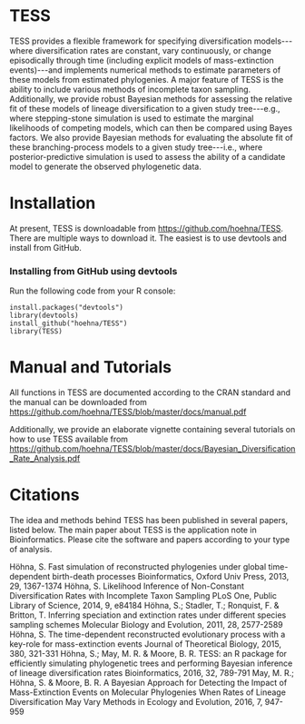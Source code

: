 # TESS

TESS provides a flexible framework for specifying diversification models---where diversification rates are constant, vary continuously, or change episodically through time (including explicit models of mass-extinction events)---and implements numerical methods to estimate parameters of these models from estimated phylogenies.
A major feature of TESS is the ability to include various methods of incomplete taxon sampling.
Additionally, we provide robust Bayesian methods for assessing the relative fit of these models of lineage diversification to a given study tree---e.g., where stepping-stone simulation is used to estimate the marginal likelihoods of competing models, which can then be compared using Bayes factors.
We also provide Bayesian methods for evaluating the absolute fit of these branching-process models to a given study tree---i.e., where posterior-predictive simulation is used to assess the ability of a candidate model to generate the observed phylogenetic data.

# Installation

At present, TESS is downloadable from https://github.com/hoehna/TESS. There are multiple ways to download it. The easiest is to use devtools and install from GitHub.

### Installing from GitHub using devtools
Run the following code from your R console:

```{r eval=FALSE}
install.packages("devtools")
library(devtools)
install_github("hoehna/TESS")
library(TESS)
```

# Manual and Tutorials

All functions in TESS are documented according to the CRAN standard and the manual can be downloaded from https://github.com/hoehna/TESS/blob/master/docs/manual.pdf

Additionally, we provide an elaborate vignette containing several tutorials on how to use TESS available from https://github.com/hoehna/TESS/blob/master/docs/Bayesian_Diversification_Rate_Analysis.pdf


# Citations

The idea and methods behind TESS has been published in several papers, listed below. The main paper about TESS is the application note in Bioinformatics. Please cite the software and papers according to your type of analysis.

Höhna, S. Fast simulation of reconstructed phylogenies under global time-dependent birth-death processes Bioinformatics, Oxford Univ Press, 2013, 29, 1367-1374
Höhna, S. Likelihood Inference of Non-Constant Diversification Rates with Incomplete Taxon Sampling PLoS One, Public Library of Science, 2014, 9, e84184
Höhna, S.; Stadler, T.; Ronquist, F. & Britton, T. Inferring speciation and extinction rates under different species sampling schemes Molecular Biology and Evolution, 2011, 28, 2577-2589
Höhna, S. The time-dependent reconstructed evolutionary process with a key-role for mass-extinction events Journal of Theoretical Biology, 2015, 380, 321-331
Höhna, S.; May, M. R. & Moore, B. R. TESS: an R package for efficiently simulating phylogenetic trees and performing Bayesian inference of lineage diversification rates Bioinformatics, 2016, 32, 789-791
May, M. R.; Höhna, S. & Moore, B. R. A Bayesian Approach for Detecting the Impact of Mass-Extinction Events on Molecular Phylogenies When Rates of Lineage Diversification May Vary Methods in Ecology and Evolution, 2016, 7, 947-959
